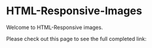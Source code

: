 # HTML-Responsive-Images 


Welcome to HTML-Responsive images.

Please check out this page to see the full completed link:

